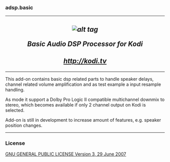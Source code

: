 ### adsp.basic
-------------
*<p align="center">![alt tag](https://github.com/kodi-adsp/adsp.basic/blob/master/adsp.basic/icon.png)</p>*
*<p align="center">Basic Audio DSP Processor for Kodi</p>*
-------------
*<p align="center">http://kodi.tv</p>*
-------------

-------------
This add-on contains basic dsp related parts to handle speaker delays, channel related volume amplification and as test example a input resample handling.

As mode it support a Dolby Pro Logic II compatible multichannel downmix to stereo, which becomes available if only 2 channel output on Kodi is selected.</description>

Add-on is still in development to increase amount of features, e.g. speaker position changes.

-------------
### License
[GNU GENERAL PUBLIC LICENSE Version 3, 29 June 2007](https://github.com/kodi-adsp/adsp.freesurround/blob/master/LICENSE.md)
